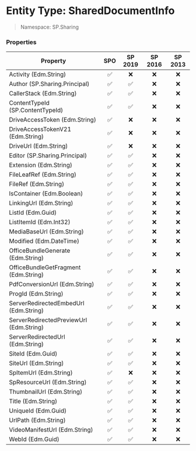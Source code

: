# Entity Type: SharedDocumentInfo

> Namespace: SP.Sharing

### Properties

Property | SPO | SP 2019 | SP 2016 | SP 2013
----------|:---:|:-------:|:-------:|:-------:
Activity (Edm.String) | ✅ | ❌ | ❌ | ❌
Author (SP.Sharing.Principal) | ✅ | ✅ | ❌ | ❌
CallerStack (Edm.String) | ✅ | ✅ | ❌ | ❌
ContentTypeId (SP.ContentTypeId) | ✅ | ✅ | ❌ | ❌
DriveAccessToken (Edm.String) | ✅ | ❌ | ❌ | ❌
DriveAccessTokenV21 (Edm.String) | ✅ | ❌ | ❌ | ❌
DriveUrl (Edm.String) | ✅ | ❌ | ❌ | ❌
Editor (SP.Sharing.Principal) | ✅ | ✅ | ❌ | ❌
Extension (Edm.String) | ✅ | ✅ | ❌ | ❌
FileLeafRef (Edm.String) | ✅ | ✅ | ❌ | ❌
FileRef (Edm.String) | ✅ | ✅ | ❌ | ❌
IsContainer (Edm.Boolean) | ✅ | ✅ | ❌ | ❌
LinkingUrl (Edm.String) | ✅ | ✅ | ❌ | ❌
ListId (Edm.Guid) | ✅ | ✅ | ❌ | ❌
ListItemId (Edm.Int32) | ✅ | ✅ | ❌ | ❌
MediaBaseUrl (Edm.String) | ✅ | ✅ | ❌ | ❌
Modified (Edm.DateTime) | ✅ | ✅ | ❌ | ❌
OfficeBundleGenerate (Edm.String) | ✅ | ✅ | ❌ | ❌
OfficeBundleGetFragment (Edm.String) | ✅ | ✅ | ❌ | ❌
PdfConversionUrl (Edm.String) | ✅ | ✅ | ❌ | ❌
ProgId (Edm.String) | ✅ | ✅ | ❌ | ❌
ServerRedirectedEmbedUrl (Edm.String) | ✅ | ✅ | ❌ | ❌
ServerRedirectedPreviewUrl (Edm.String) | ✅ | ✅ | ❌ | ❌
ServerRedirectedUrl (Edm.String) | ✅ | ✅ | ❌ | ❌
SiteId (Edm.Guid) | ✅ | ✅ | ❌ | ❌
SiteUrl (Edm.String) | ✅ | ✅ | ❌ | ❌
SpItemUrl (Edm.String) | ✅ | ❌ | ❌ | ❌
SpResourceUrl (Edm.String) | ✅ | ✅ | ❌ | ❌
ThumbnailUrl (Edm.String) | ✅ | ✅ | ❌ | ❌
Title (Edm.String) | ✅ | ✅ | ❌ | ❌
UniqueId (Edm.Guid) | ✅ | ✅ | ❌ | ❌
UrlPath (Edm.String) | ✅ | ✅ | ❌ | ❌
VideoManifestUrl (Edm.String) | ✅ | ✅ | ❌ | ❌
WebId (Edm.Guid) | ✅ | ✅ | ❌ | ❌